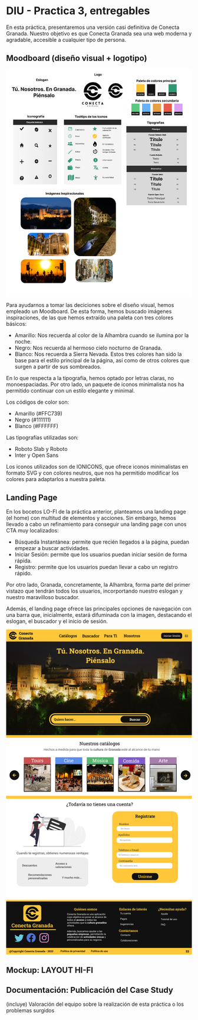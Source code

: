 # DIU - Practica 3, entregables

En esta práctica, presentaremos una versión casi definitiva de Conecta Granada. Nuestro objetivo es que Conecta Granada sea una web moderna y agradable, accesible a cualquier tipo de persona.

## Moodboard (diseño visual + logotipo)   

<img align="center" src="./Moodboard.png" alt="Moodboard"/>

Para ayudarnos a tomar las deciciones sobre el diseño visual, hemos empleado un Moodboard. De esta forma, hemos buscado imágenes inspiraciones, de las que hemos extraído una paleta con tres colores básicos:
- Amarillo: Nos recuerda al color de la Alhambra cuando se ilumina por la noche.
- Negro: Nos recuerda al hermoso cielo nocturno de Granada.
- Blanco: Nos recuerda a Sierra Nevada.
Estos tres colores han sido la base para el estilo principal de la página, así como de otros colores que surgen a partir de sus sombreados.

En lo que respecta a la tipografía, hemos optado por letras claras, no monoespaciadas. Por otro lado, un paquete de iconos minimalista nos ha permitido continuar con un estilo elegante y minimal.

Los códigos de color son:
- Amarillo (#FFC739)
- Negro (#111111)
- Blanco (#FFFFFF)

Las tipografías utilizadas son:
- Roboto Slab y Roboto
- Inter y Open Sans

Los iconos utilizados son de IONICONS, que ofrece iconos minimalistas en formato SVG y con colores neutros, que nos ha permitido modificar los colores para adaptarlos a nuestra paleta.

## Landing Page

En los bocetos LO-FI de la práctica anterior, planteamos una landing page (el home) con multitud de elementos y acciones. Sin embargo, hemos llevado a cabo un refinamiento para conseguir una landing page con unos CTA muy localizados:
- Búsqueda Instantánea: permite que recién llegados a la página, puedan empezar a buscar actividades.
- Iniciar Sesión: permite que los usuarios puedan iniciar sesión de forma rápida.
- Registro: permite que los usuarios puedan llevar a cabo un registro rápido.

Por otro lado, Granada, concretamente, la Alhambra, forma parte del primer vistazo que tendrán todos los usuarios, incorportando nuestro eslogan y nuestro maravilloso buscador.

Además, el landing page ofrece las principales opciones de navegación con una barra que, inicialmente, estará difuminada con la imagen, destacando el eslogan, el buscador y el inicio de sesión.

<img align="center" src="./Landing.png" alt="Landing Page"/>

## Mockup: LAYOUT HI-FI


## Documentación: Publicación del Case Study


(incluye) Valoración del equipo sobre la realización de esta práctica o los problemas surgidos
 
